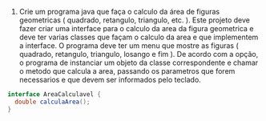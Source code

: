 1. Crie um programa java que faça o calculo da área de figuras geometricas ( quadrado, retangulo, triangulo, etc. ). Este projeto deve fazer criar uma interface para o calculo da area da figura geometrica e deve ter varias classes que façam o calculo da area e que implementem a interface. O programa deve ter um menu que mostre as figuras ( quadrado, retangulo, triangulo, losango e fim ). De acordo com a opção, o programa de instanciar um objeto da classe correspondente e chamar o metodo que calcula a area, passando os parametros que forem necessarios e que devem ser informados pelo teclado.

```java
interface AreaCalculavel {
  double calculaArea();
}
```